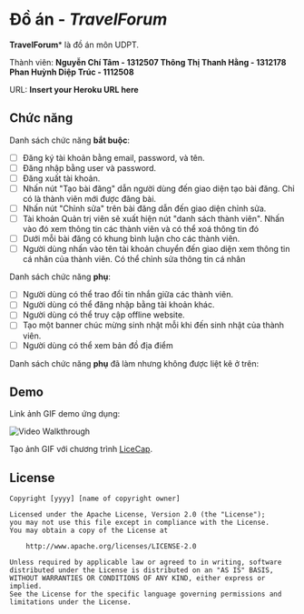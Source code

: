 # Đồ án - *TravelForum*

**TravelForum*** là đồ án môn UDPT.

Thành viên: **Nguyễn Chí Tâm - 1312507
            Thông Thị Thanh Hằng - 1312178
			Phan Huỳnh Diệp Trúc - 1112508**

URL: **Insert your Heroku URL here**

## Chức năng

Danh sách chức năng **bắt buộc**:

* [ ] Đăng ký tài khoản bằng email, password, và tên.
* [ ] Đăng nhập bằng user và password.
* [ ] Đăng xuất tài khoản.
* [ ] Nhấn nút "Tạo bài đăng" dẫn người dùng đến giao diện tạo bài đăng. Chỉ có là thành viên mới được đăng bài.
* [ ] Nhấn nút "Chỉnh sửa" trên bài đăng dẫn đến giao diện chỉnh sửa.
* [ ] Tài khoản Quản trị viên sẽ xuất hiện nút "danh sách thành viên". Nhấn vào đó xem thông tin các thành viên và có thể xoá thông tin đó
* [ ] Dưới mỗi bài đăng có khung bình luận cho các thành viên.
* [ ] Người dùng nhấn vào tên tài khoản chuyển đến giao diện xem thông tin cá nhân của thành viên. Có thể chỉnh sửa thông tin cá nhân

Danh sách chức năng **phụ**:

* [ ] Người dùng có thể trao đổi tin nhắn giữa các thành viên.
* [ ] Người dùng có thể đăng nhập bằng tài khoản khác.
* [ ] Người dùng có thể truy cập offline website.
* [ ] Tạo một banner chúc mừng sinh nhật mỗi khi đến sinh nhật của thành viên.
* [ ] Người dùng có thể xem bản đồ địa điểm

Danh sách chức năng **phụ** đã làm nhưng không được liệt kê ở trên:


## Demo

Link ảnh GIF demo ứng dụng:

![Video Walkthrough](demo.gif)

Tạo ảnh GIF với chương trình [LiceCap](http://www.cockos.com/licecap/).


## License

    Copyright [yyyy] [name of copyright owner]

    Licensed under the Apache License, Version 2.0 (the "License");
    you may not use this file except in compliance with the License.
    You may obtain a copy of the License at

        http://www.apache.org/licenses/LICENSE-2.0

    Unless required by applicable law or agreed to in writing, software
    distributed under the License is distributed on an "AS IS" BASIS,
    WITHOUT WARRANTIES OR CONDITIONS OF ANY KIND, either express or implied.
    See the License for the specific language governing permissions and
    limitations under the License.
